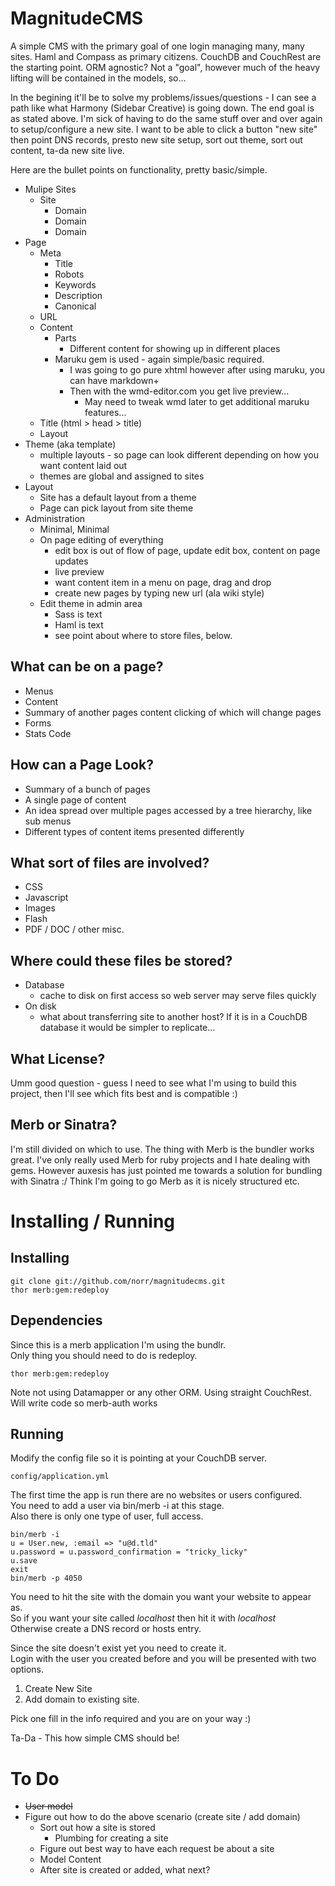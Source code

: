 
MagnitudeCMS
============

A simple CMS with the primary goal of one login managing many, many sites. 
Haml and Compass as primary citizens.
CouchDB and CouchRest are the starting point. 
ORM agnostic? Not a "goal", however much of the heavy lifting will be contained in the models, so... 

In the begining it'll be to solve my problems/issues/questions - I can see a path like what Harmony (Sidebar Creative) is going down. 
The end goal is as stated above. I'm sick of having to do the same stuff over and over again to setup/configure a new site. 
I want to be able to click a button "new site" then point DNS records, presto new site setup, sort out theme, sort out content, ta-da new site live. 

Here are the bullet points on functionality, pretty basic/simple.

* Mulipe Sites
    + Site
        - Domain
        - Domain
        - Domain
* Page
    + Meta
        - Title
        - Robots
        - Keywords
        - Description
        - Canonical
    + URL
    + Content
        - Parts
            - Different content for showing up in different places
        - Maruku gem is used - again simple/basic required.
            - I was going to go pure xhtml however after using maruku, you can have markdown+
            - Then with the wmd-editor.com you get live preview...
                - May need to tweak wmd later to get additional maruku features...
    + Title (html > head > title)
    + Layout
* Theme (aka template)
    + multiple layouts - so page can look different depending on how you want content laid out
    + themes are global and assigned to sites
* Layout
    + Site has a default layout from a theme
    + Page can pick layout from site theme
* Administration
    + Minimal, Minimal
    + On page editing of everything
        - edit box is out of flow of page, update edit box, content on page updates
        - live preview
        - want content item in a menu on page, drag and drop
        - create new pages by typing new url (ala wiki style)
    + Edit theme in admin area
        - Sass is text
        - Haml is text
        - see point about where to store files, below.

What can be on a page?
----------------------

* Menus
* Content
* Summary of another pages content clicking of which will change pages
* Forms
* Stats Code

How can a Page Look?
--------------------

* Summary of a bunch of pages
* A single page of content
* An idea spread over multiple pages accessed by a tree hierarchy, like sub menus
* Different types of content items presented differently

What sort of files are involved?
--------------------------------

* CSS
* Javascript
* Images
* Flash
* PDF / DOC / other misc.

Where could these files be stored?
----------------------------------

* Database
    + cache to disk on first access so web server may serve files quickly
* On disk
    + what about transferring site to another host? If it is in a CouchDB database it would be simpler to replicate...
   
What License?
-------------

Umm good question - guess I need to see what I'm using to build this project, then I'll see which fits best and is compatible :)

Merb or Sinatra?
----------------

I'm still divided on which to use. The thing with Merb is the bundler works great. I've only really used Merb for ruby projects and I hate dealing with gems.
However auxesis has just pointed me towards a solution for bundling with Sinatra :/ Think I'm going to go Merb as it is nicely structured etc.


Installing / Running
====================

Installing
----------

    git clone git://github.com/norr/magnitudecms.git
    thor merb:gem:redeploy

Dependencies
------------

Since this is a merb application I'm using the bundlr.  
Only thing you should need to do is redeploy.

    thor merb:gem:redeploy

Note not using Datamapper or any other ORM. Using straight CouchRest. Will write code so merb-auth works

Running
-------

Modify the config file so it is pointing at your CouchDB server.  

    config/application.yml

The first time the app is run there are no websites or users configured.  
You need to add a user via bin/merb -i at this stage.  
Also there is only one type of user, full access.  

    bin/merb -i
    u = User.new, :email => "u@d.tld"
    u.password = u.password_confirmation = "tricky_licky"
    u.save
    exit
    bin/merb -p 4050
    
You need to hit the site with the domain you want your website to appear as.  
So if you want your site called _localhost_ then hit it with _localhost_  
Otherwise create a DNS record or hosts entry.  

Since the site doesn't exist yet you need to create it.  
Login with the user you created before and you will be presented with two options.  
1. Create New Site
2. Add domain to existing site.

Pick one fill in the info required and you are on your way :)

Ta-Da - This how simple CMS should be!  

To Do
=====

* <del>User model</del>
* Figure out how to do the above scenario (create site / add domain)
    * Sort out how a site is stored
        * Plumbing for creating a site
    * Figure out best way to have each request be about a site
    * Model Content
    * After site is created or added, what next?
    